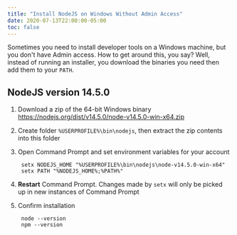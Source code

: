 ```yaml
---
title: "Install NodeJS on Windows Without Admin Access"
date: 2020-07-13T22:00:00-05:00
toc: false
---
```


Sometimes you need to install developer tools on a Windows machine, but you don't have Admin access. How to get around this, you say? Well, instead of running an installer, you download the binaries you need then add them to your `PATH`.

## NodeJS version 14.5.0

1. Download a zip of the 64-bit Windows binary <https://nodejs.org/dist/v14.5.0/node-v14.5.0-win-x64.zip>
1. Create folder `%USERPROFILE%\bin\nodejs`, then extract the zip contents into this folder
1. Open Command Prompt and set environment variables for your account

        setx NODEJS_HOME "%USERPROFILE%\bin\nodejs\node-v14.5.0-win-x64"
        setx PATH "%NODEJS_HOME%;%PATH%"

1. **Restart** Command Prompt. Changes made by `setx` will only be picked up in new instances of Command Prompt
1. Confirm installation

        node --version
        npm --version
